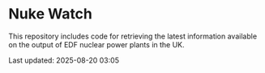 # Nuke Watch

This repository includes code for retrieving the latest information available on the output of EDF nuclear power plants in the UK.

Last updated: 2025-08-20 03:05